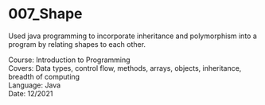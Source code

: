 # 007_Shape
Used java programming to incorporate inheritance and polymorphism into a program by relating shapes to each other.

Course: Introduction to Programming\
Covers: Data types, control flow, methods, arrays, objects, inheritance, breadth of computing\
Language: Java\
Date: 12/2021